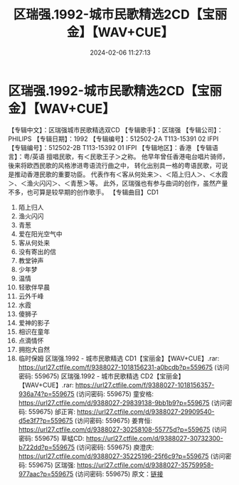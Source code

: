 ﻿---
title: 区瑞强.1992-城市民歌精选2CD【宝丽金】【WAV+CUE】
date: 2024-02-06 11:27:13
categories: WAV车载音乐、镜像
tags: 华语中文
---
# 区瑞强.1992-城市民歌精选2CD【宝丽金】【WAV+CUE】

【专辑中文】：区瑞强城市民歌精选双CD
【专辑歌手】：区瑞强
【专辑公司】：PHILIPS
【专辑日期】：1992
【专辑编号】：512502-2A T113-15391 02 IFPI
【专辑编号】：512502-2B T113-15392 01 IFPI
【专辑地区】：香港
【专辑语言】：粤/英语
擅唱民歌，有＜民歌王子＞之称。
他早年曾任香港电台唱片骑师，後来将欧西民歌的风格渗进粤语流行曲之中，
转化出别具一格的粤语民歌，可说是推动香港民歌的重要功臣。
代表作有＜客从何处来＞、＜陌上归人＞、＜水霞＞、＜渔火闪闪＞、＜青葱＞等。
此外，区瑞强也有参与曲词的创作，虽然产量不多，也可算是较早期的创作歌手。
【专辑曲目】CD1
01. 陌上归人
02. 渔火闪闪
03. 青葱
04. 爱在阳光空气中
05. 客从何处来
06. 没有寄出的信
07. 教堂钟声
08. 少年梦
09. 温情
10. 轻歌伴早晨
11. 云外千峰
12. 水霞
13. 傻狮子
14. 爱神的影子
15. 相识在童年
16. 点滴情怀
17. 拥抱大自然
18. 临时保姆
区瑞强.1992 - 城市民歌精选 CD1【宝丽金】【WAV+CUE】.rar: https://url27.ctfile.com/f/9388027-1018156231-a0bcdb?p=559675
(访问密码: 559675)
区瑞强.1992 - 城市民歌精选 CD2【宝丽金】【WAV+CUE】.rar: https://url27.ctfile.com/f/9388027-1018156357-936a74?p=559675
(访问密码: 559675)
童安格: https://url27.ctfile.com/d/9388027-29839138-9bb1b9?p=559675
(访问密码: 559675)
邰正宵: https://url27.ctfile.com/d/9388027-29909540-d5e3f7?p=559675
(访问密码: 559675)
姜育恒: https://url27.ctfile.com/d/9388027-30258108-55775d?p=559675
(访问密码: 559675)
草蜢CD: https://url27.ctfile.com/d/9388027-30732300-b722dd?p=559675
(访问密码: 559675)
庾澄庆: https://url27.ctfile.com/d/9388027-35225196-25f6c9?p=559675
(访问密码: 559675)
区瑞强: https://url27.ctfile.com/d/9388027-35759958-977aac?p=559675
(访问密码: 559675)
原文：[链接](https://blog.sina.com.cn/s/blog_1647c7e76010314eh.html)